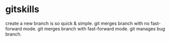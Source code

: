 # gitskills
create a new branch is so quick & simple.
git merges branch with no fast-forward mode.
git merges branch with fast-forward mode.
git manages bug branch.
